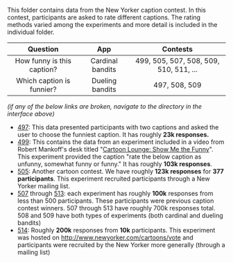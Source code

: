 This folder contains data from the New Yorker caption contest. In this contest,
participants are asked to rate different captions. The rating methods varied
among the experiments and more detail is included in the individual folder.

| Question                   | App              | Contests                               |
| :--:                       | :--:             | :---:                                  |
| How funny is this caption? | Cardinal bandits | 499, 505, 507, 508, 509, 510, 511, ... |
| Which caption is funnier?  | Dueling bandits  | 497, 508, 509                          |

*(if any of the below links are broken, navigate to the directory in the
interface above)*

* [497]: This data presented participants with two captions and asked the user
  to choose the funniest caption. It has roughly **23k responses.**
* [499]: This contains the data from an experiment included in a video from
  Robert Mankoff's desk titled "[Cartoon Lounge: Show Me the Funny]". This
  experiment provided the caption "rate the below caption as unfunny, somewhat
  funny or funny." It has roughly **103k responses**.
* [505]: Another cartoon contest. We have roughly **123k responses** for **377
  participants**. This experiment recruited participants through a New Yorker
  mailing list.
* [507] through [513]: each experiment has roughly **100k** responses from less
  than 500 participants. These participants were previous caption contest
  winners. 507 through 513 have roughly 700k responses total. 508 and 509 have
  both types of experiments (both cardinal and dueling bandits)
* [514]: Roughly **200k** responses from **10k** participants. This experiment
  was hosted on http://www.newyorker.com/cartoons/vote and participants were
  recruited by the New Yorker more generally (through a mailing list)

[514]:514/
[513]:513/
[511]:511/
[510]:510/
[509]:509/
[508]:508/
[499]:499/
[497]:497/
[505]:505/
[507]:507/
[Cartoon Lounge: Show Me the Funny]:http://www.newyorker.com/cartoons/bob-mankoff/cartoon-lounge-show-me-the-funny
